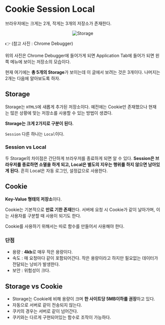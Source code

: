 # Cookie Session Local

브라우저에는 크게는 2개, 작게는 3개의 저장소가 존재한다.

<p align="center">
  <img src="https://user-images.githubusercontent.com/24274424/58260975-698cda00-7db2-11e9-90d9-1cfabfe6a94a.png" alt="Storage">
</p>

:point_right: (참고 사진 : Chrome Debugger)

위의 사진은 Chrome Debugger에 들어가게 되면 Application Tab에 들어가 되면 왼쪽 메뉴에 보이는 저장소의 모습이다.

현재 여기에는 **총 5개의 Storage**가 보이는데 이 글에서 보려는 것은 3개이다. 나머지는 2개는 다음에 알아보도록 하자.
<br/>

## Storage

Storage는 `HTML5`에 새롭게 추가된 저장소이다. 예전에는 Cookie만 존재했으나 현재는 많은 상황에 맞는 저장소를 사용할 수 있는 방법이 생겼다.

**Storage는 크게 2가지로 구분이 된다.**

`Session` 다른 하나는 `Local`이다.
<br/>

### Session vs Local

두 Storage의 차이점은 간단하게 브라우저를 종료하게 되면 알 수 있다. **Session은 브라우저를 종료하면 소멸을 하게 되고, Local은 별도의 지우는 행위를 하지 않으면 남아있게 된다.** 흔히 Local은 자동 로그인, 설정값으로 사용한다.
<br/>

## Cookie

**Key-Value 형태의 저장소**이다.

Cookie는 기본적으로 **만료 기한 존재**한다. 서버에 요청 시 Cookie가 같이 날아가며, 이는 사용자를 구분할 때 사용이 되기도 한다.

Cookie를 사용하기 위해서는 따로 함수를 만들어서 사용해야 한다.
<br/>

### 단점

- 용량 : **4kb**로 매우 작은 용량이다.
- 속도 : 매 요청마다 같이 포함되어간다. 작은 용량이라고 하지만 필요없는 데이터가 전달되는 낭비가 발생한다.
- 보안 : 위험성이 크다.

## Storage vs Cookie

- Storage는 Cookie에 비해 용량이 크며 **한 사이트당 5MB이하를 권장**하고 있다.
- 자동으로 서버로 같이 전송되지 않는다.
- 쿠키의 경우는 서버로 같이 넘어간다.
- 쿠키와는 다르게 구현되어있는 함수로 조작이 가능하다.